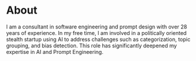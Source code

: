 # About 

I am a consultant in software engineering and prompt design with over 28 years of experience. In my free time, I am involved in a politically oriented stealth startup using AI to address challenges such as categorization, topic grouping, and bias detection. This role has significantly deepened my expertise in AI and Prompt Engineering.
